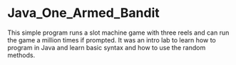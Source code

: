 # Java_One_Armed_Bandit
This simple program runs a slot machine game with three reels and can run the game a million times if prompted. It was an intro lab to learn how to program in Java and learn basic syntax and how to use the random methods.
